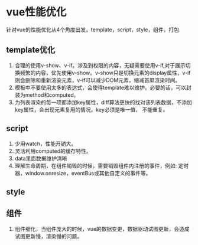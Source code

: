 # vue性能优化

针对vue的性能优化从4个角度出发，template，script，style，组件，打包

## template优化

1. 合理的使用v-show、v-if。涉及到权限的内容，无疑需要使用v-if,对于展示切换频繁的内容，优先使用v-show。v-show只是切换元素的display属性，v-if则会删除和重新渲染元素，v-if可以减少DOM元素，缩减首屏渲染时间。
2. 模板中不要使用太多的表达式，会使得template难以维护。必要的话，可以封装为method和computed。
3. 为列表渲染的每一项都添加key属性，diff算法更快的找对该列表数据，不添加key属性，会出现元素复用的情况。key必须是唯一值， 不能重复。

## script

1. 少用watch，性能开销大。
2. 灵活利用computed的缓存特性。
3. data里面数据维护清晰
4. 理解生命周期，在组件销毁的时候，需要销毁组件内注册的事件，例如: 定时器，window.onresize，eventBus或其他自定义的事件等。


## style


## 组件

1. 组件细化，当组件庞大的时候，vue的数据变更，数据驱动试图更新，会造成试图更新慢，渲染慢的问题。



